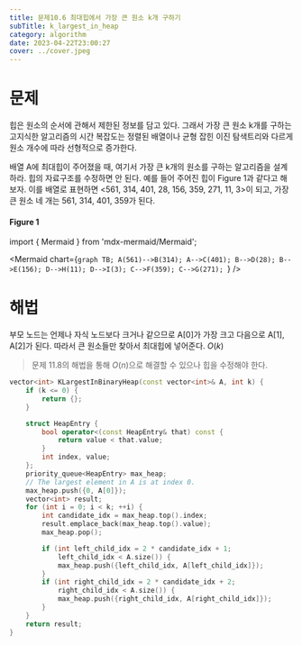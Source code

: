 ```yaml
---
title: 문제10.6 최대힙에서 가장 큰 원소 k개 구하기
subTitle: k_largest_in_heap
category: algorithm
date: 2023-04-22T23:00:27
cover: ../cover.jpeg
---
```


# 문제

힙은 원소의 순서에 관해서 제한된 정보를 담고 있다. 그래서 가장 큰 원소 k개를 구하는 고지식한 알고리즘의 시간 복잡도는 정렬된 배열이나 균형 잡힌 이진 탐색트리와 다르게 원소 개수에 따라 선형적으로 증가한다.

배열 A에 최대힙이 주어졌을 때, 여기서 가장 큰 k개의 원소를 구하는 알고리즘을 설계하라. 힙의 자료구조를 수정하면 안 된다. 예를 들어 주어진 힙이 Figure 1과 같다고 해 보자. 이를 배열로 표현하면 <561, 314, 401, 28, 156, 359, 271, 11, 3>이 되고, 가장 큰 원소 네 개는 561, 314, 401, 359가 된다.

#### Figure 1

import { Mermaid } from 'mdx-mermaid/Mermaid';

<Mermaid chart={`graph TB; A(561)-->B(314); A-->C(401); B-->D(28); B-->E(156); D-->H(11); D-->I(3); C-->F(359); C-->G(271); `} />

# 해법

부모 노드는 언제나 자식 노드보다 크거나 같으므로 A[0]가 가장 크고 다음으로 A[1], A[2]가 된다. 따라서 큰 원소들만 찾아서 최대힙에 넣어준다. $O(k)$

> 문제 11.8의 해법을 통해 $O(n)$으로 해결할 수 있으나 힙을 수정해야 한다.

```cpp
vector<int> KLargestInBinaryHeap(const vector<int>& A, int k) {
    if (k <= 0) {
        return {};
    }

    struct HeapEntry {
        bool operator<(const HeapEntry& that) const {
            return value < that.value;
        }
        int index, value;
    };
    priority_queue<HeapEntry> max_heap;
    // The largest element in A is at index 0.
    max_heap.push({0, A[0]});
    vector<int> result;
    for (int i = 0; i < k; ++i) {
        int candidate_idx = max_heap.top().index;
        result.emplace_back(max_heap.top().value);
        max_heap.pop();

        if (int left_child_idx = 2 * candidate_idx + 1;
            left_child_idx < A.size()) {
            max_heap.push({left_child_idx, A[left_child_idx]});
        }
        if (int right_child_idx = 2 * candidate_idx + 2;
            right_child_idx < A.size()) {
            max_heap.push({right_child_idx, A[right_child_idx]});
        }
    }
    return result;
}
```
